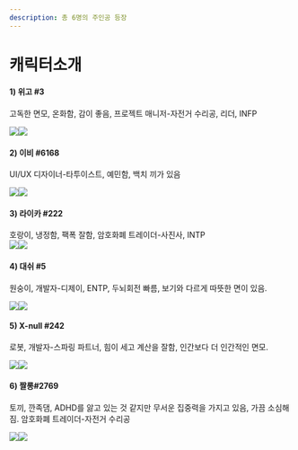 ```yaml
---
description: 총 6명의 주인공 등장
---
```


# 캐릭터소개

#### 1) 위고 #3

고독한 면모, 온화함, 감이 좋음, 프로젝트 매니저-자전거 수리공, 리더, INFP

![](https://lh6.googleusercontent.com/zaN2H2HVo6wbzP6dPEB48ndshwCu7lCUzRNd7Kd2Xo43t4\_jlus200F2DK4wAkdbOhfM0YynNiePut6e\_mfroR6S0XJVj4T6kDF3Y6NSGR7LeLRBVMCmT5i-IaJmdFRFQFcCV370EfqXLUa2ENkP1g)![](https://lh6.googleusercontent.com/rugGQ-e3hXapHUTgeJEZNBCTUQaI6BfeMpLKZl\_RBE6zlVdvdkm1FBW8KeMUkC6m8tEn\_xsWGfjqZdXqkW2v40-4RcKaq5MigCZuS6Sd1suLrvM9BjbWQODaL\_jOJsUy6gXMIJE\_3Ti-2Bp6FHCRtg)



#### 2) 이비 #6168&#x20;

UI/UX 디자이너-타투이스트, 예민함, 백치 끼가 있음

![](https://lh3.googleusercontent.com/E4-cPaBbk8s6HWZNv3USVgCihONN7w6PzdLxORIUp9ODEXeOz-mDye6vi3eaf0KIQEhp-GioFUSEBbJ4EH4LEKwAQUjBMyfgL90XUN7XfgOTdI74HTIHOEGisWhpX4qLhYfuDnI471aokamaYUr7Ug)![](https://lh4.googleusercontent.com/CjPedVtuy2sPy1hA0dM7tZ3DVe84xldTEHqW4FXHldwAROgYpvVkQAS2nrqIaruFEMvn\_W0WJvXDEOUlVD4QvM5TjGsZbbcNN3YVP0BcQMm\_XnOETihzj-rl0ibvmdzcKBY-\_X\_7Dk09jN07ajoSOg)



#### 3) 라이카 #222

호랑이, 냉정함, 팩폭 잘함, 암호화폐 트레이더-사진사, INTP\
![](https://lh3.googleusercontent.com/RItdgRdo53cUUwP0llnNeIsKvta3ld4s7FN0WlBWnZtikBoP-fJ91Y3JpxiazexndUTz7NJQ2fcEMMl9s22iqYwe9L98YIC4xc76\_\_j60DnZt7PF1sNDVrFa-CPgkefCSjCpl8-Nnz4\_0JHmy0571A)![](https://lh3.googleusercontent.com/48SqY8bPfWLdgDEjpF49qnnHs5i3l9luAWI2z8LVFNLhPImdSyBn9NXhbuQPxueI1UiKXHg7pG96D2ZbEJa7rddeA28o3YKUNhARsfij\_obbTuTZq-81R9TBBbv5KiV5mPUqwKG7f2kXZUcBAIlOSA)



#### 4) 대쉬 #5

원숭이, 개발자-디제이, ENTP, 두뇌회전 빠름, 보기와 다르게 따뜻한 면이 있음.

![](https://lh4.googleusercontent.com/nhAOuT2se63v2d6WrxomHFPQoc06WEiBJg7dDf3dGAPI186ggxCkcBQkdut00UyMMj2E9C6ey882ftqkt3azD40NZ8rQaCUfLaoUO8fQdjAHRVnj-jzcq9\_N6xnIHJm8H-DRSn1Pbvg3QTkCHSoSEA)![](https://lh6.googleusercontent.com/k7GynBQ29\_UNp4hPUKuyeEh9hm\_7aPO85pKZ-LiwYBzcO9tp4jZpAA-mxUzQhId6WbA1FeJ4bjOq0\_-PBPfbQex6WebT9kQuB\_P7aAzmStMBusPOavvaNpiPGsPKILW52FapeaCUl0Uy7G37ifnzbA)



#### 5) X-null #242

로봇, 개발자-스파링 파트너, 힘이 세고 계산을 잘함, 인간보다 더 인간적인 면모.

![](https://lh4.googleusercontent.com/zsXicZDga4FLBNGr-HgY-Dpm-ab7czbgt\_OIAWUMfu43TrVRNN5jjejXQdghCXET7DfbwwsGP8FEYde6sanbiGgLHV93BrdftEWgwSXWThMdTh48HLpB2XsZRqVWrvaDlI1kDMIKL\_3flUUtrr5EmQ)![](https://lh6.googleusercontent.com/\_S4rsqG6p6rJn3uKIPxvCx6d07mKY9wTsyf\_XTGdXJ-zjDj25-D295gyXdE6vnp40QinPCq748k\_1j31Tp0KXfq9mz47NO4nxcY2DkOCOFGDra3FQ9Job4aeja8vBVi-i6I5XdSqKbyYLaIvR6j3Og)



#### 6) 짤롱#2769

토끼, 깐족댐, ADHD를 앓고 있는 것 같지만 무서운 집중력을 가지고 있음, 가끔 소심해짐. 암호화폐 트레이더-자전거 수리공

![](https://lh4.googleusercontent.com/UzuP7xRz0x-x3e-Do1O9JKSHYnPkYdoFJp2AN393frh1WmtrbUbvJy9kYG9DjEuNKx5rFpFDZplL\_tEt38N2pN0jFWOYfkwoh9wJUolSGMBvsbb5qlmrylvVqtH-LJhfz9OBwKhhzZmeSz16HNC4\_g)![](https://lh5.googleusercontent.com/XUylXfNFf2QdC-feY\_hTQtRUNacmpRk7R3xo6\_LOTsN4q-SwMouZb2jc\_l4KvdwbrS3iW5cCp5isrlWT2fXmu6SNzNVxD90baC1QauAc2ktCs2rCHZ2PSZiDHaDGjz5abH1DxIx9kme27xSGG3sYPg)
